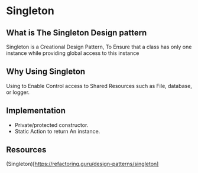 # Singleton
## What is The Singleton Design pattern
Singleton is a Creational Design Pattern, To Ensure that a class has only one instance while providing global access to this instance

## Why Using Singleton
Using to Enable Control access to Shared Resources such as File, database, or logger.

## Implementation
- Private/protected constructor.
- Static Action to return An instance.

## Resources
(Singleton)[https://refactoring.guru/design-patterns/singleton]
